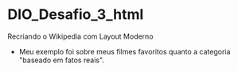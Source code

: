 # DIO_Desafio_3_html
Recriando o Wikipedia com Layout Moderno

* Meu exemplo foi sobre meus filmes favoritos quanto a categoria "baseado em fatos reais".
